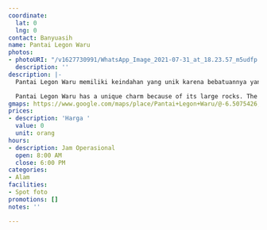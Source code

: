 ```yaml
---
coordinate:
  lat: 0
  lng: 0
contact: Banyuasih
name: Pantai Legon Waru
photos:
- photoURI: "/v1627730991/WhatsApp_Image_2021-07-31_at_18.23.57_m5udfp.jpg"
  description: ''
description: |-
  Pantai Legon Waru memiliki keindahan yang unik karena bebatuannya yang besar. Batu-batu tersebut dapat menjadi spot foto yang indah bagi para pengunjung. Pasir putih di Pantai Legon Waru ini pun menambah keindahan sekitar pantai.

  Pantai Legon Waru has a unique charm because of its large rocks. The rocks and stones is beautiful enough to be the photo spot for visitors. Also, the white sand on Pantai Legon Waru adds alluring scenery of the beach.
gmaps: https://www.google.com/maps/place/Pantai+Legon+Waru/@-6.5075426,105.6358936,17z/data=!3m1!4b1!4m5!3m4!1s0x2e43b7745554d6dd:0x9e4f321336e2ac69!8m2!3d-6.5075479!4d105.6380823
prices:
- description: 'Harga '
  value: 0
  unit: orang
hours:
- description: Jam Operasional
  open: 8:00 AM
  close: 6:00 PM
categories:
- Alam
facilities:
- Spot foto
promotions: []
notes: ''

---
```

